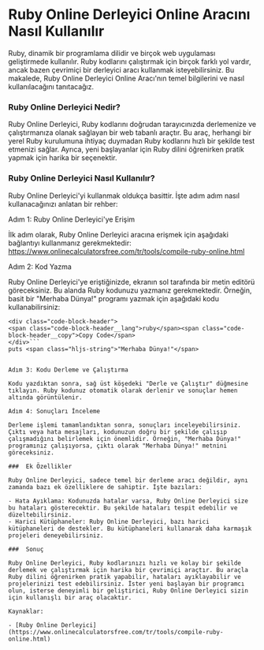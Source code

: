 Ruby Online Derleyici Online Aracını Nasıl Kullanılır
=====================================================

Ruby, dinamik bir programlama dilidir ve birçok web uygulaması geliştirmede kullanılır. Ruby kodlarını çalıştırmak için birçok farklı yol vardır, ancak bazen çevrimiçi bir derleyici aracı kullanmak isteyebilirsiniz. Bu makalede, Ruby Online Derleyici Online Aracı'nın temel bilgilerini ve nasıl kullanılacağını tanıtacağız.

###  Ruby Online Derleyici Nedir? 

Ruby Online Derleyici, Ruby kodlarını doğrudan tarayıcınızda derlemenize ve çalıştırmanıza olanak sağlayan bir web tabanlı araçtır. Bu araç, herhangi bir yerel Ruby kurulumuna ihtiyaç duymadan Ruby kodlarını hızlı bir şekilde test etmenizi sağlar. Ayrıca, yeni başlayanlar için Ruby dilini öğrenirken pratik yapmak için harika bir seçenektir.

###  Ruby Online Derleyici Nasıl Kullanılır? 

Ruby Online Derleyici'yi kullanmak oldukça basittir. İşte adım adım nasıl kullanacağınızı anlatan bir rehber:

Adım 1: Ruby Online Derleyici'ye Erişim

İlk adım olarak, Ruby Online Derleyici aracına erişmek için aşağıdaki bağlantıyı kullanmanız gerekmektedir: <https://www.onlinecalculatorsfree.com/tr/tools/compile-ruby-online.html>

Adım 2: Kod Yazma

Ruby Online Derleyici'ye eriştiğinizde, ekranın sol tarafında bir metin editörü göreceksiniz. Bu alanda Ruby kodunuzu yazmanız gerekmektedir. Örneğin, basit bir "Merhaba Dünya!" programı yazmak için aşağıdaki kodu kullanabilirsiniz:

```
<div class="code-block-header">
<span class="code-block-header__lang">ruby</span><span class="code-block-header__copy">Copy Code</span>
</div>```
puts <span class="hljs-string">"Merhaba Dünya!"</span>

```
```

Adım 3: Kodu Derleme ve Çalıştırma

Kodu yazdıktan sonra, sağ üst köşedeki "Derle ve Çalıştır" düğmesine tıklayın. Ruby kodunuz otomatik olarak derlenir ve sonuçlar hemen altında görüntülenir.

Adım 4: Sonuçları İnceleme

Derleme işlemi tamamlandıktan sonra, sonuçları inceleyebilirsiniz. Çıktı veya hata mesajları, kodunuzun doğru bir şekilde çalışıp çalışmadığını belirlemek için önemlidir. Örneğin, "Merhaba Dünya!" programınız çalışıyorsa, çıktı olarak "Merhaba Dünya!" metnini göreceksiniz.

###  Ek Özellikler 

Ruby Online Derleyici, sadece temel bir derleme aracı değildir, aynı zamanda bazı ek özelliklere de sahiptir. İşte bazıları:

- Hata Ayıklama: Kodunuzda hatalar varsa, Ruby Online Derleyici size bu hataları gösterecektir. Bu şekilde hataları tespit edebilir ve düzeltebilirsiniz.
- Harici Kütüphaneler: Ruby Online Derleyici, bazı harici kütüphaneleri de destekler. Bu kütüphaneleri kullanarak daha karmaşık projeleri deneyebilirsiniz.

###  Sonuç 

Ruby Online Derleyici, Ruby kodlarınızı hızlı ve kolay bir şekilde derlemek ve çalıştırmak için harika bir çevrimiçi araçtır. Bu araçla Ruby dilini öğrenirken pratik yapabilir, hataları ayıklayabilir ve projelerinizi test edebilirsiniz. İster yeni başlayan bir programcı olun, isterse deneyimli bir geliştirici, Ruby Online Derleyici sizin için kullanışlı bir araç olacaktır.

Kaynaklar:

- [Ruby Online Derleyici](https://www.onlinecalculatorsfree.com/tr/tools/compile-ruby-online.html)